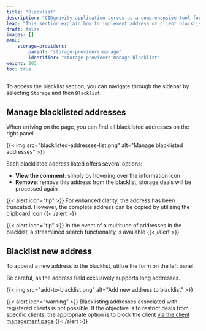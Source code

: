 ```yaml
---
title: "Blacklist"
description: "CIDgravity application serves as a comprehensive tool for managing and monitoring of : clients, pricing, acceptance criterias, avalability and activity."
lead: "This section explain how to implement address or client blacklisting for storage deals"
draft: false
images: []
menu:
    storage-providers:
        parent: "storage-providers-manage"
        identifier: "storage-providers-manage-blacklist"
weight: 203
toc: true
---
```


To access the blacklist section, you can navigate through the sidebar by selecting `Storage` and then `Blacklist`.

## Manage blacklisted addresses

When arriving on the page, you can find all blacklisted addresses on the right panel

{{< img src="blacklisted-addresses-list.png" alt="Manage blacklisted addresses" >}}

Each blacklisted address listed offers several options:

- **View the comment**: simply by hovering over the information icon
- **Remove**: remove this address from the blacklist, storage deals will be processed again

{{< alert icon="tip" >}}
For enhanced clarity, the address has been truncated. However, the complete address can be copied by utilizing the clipboard icon
{{< /alert >}}

{{< alert icon="tip" >}}
In the event of a multitude of addresses in the blacklist, a streamlined search functionality is available
{{< /alert >}}

## Blacklist new address

To append a new address to the blacklist, utilize the form on the left panel. 

Be careful, as the address field exclusively supports long addresses.

{{< img src="add-to-blacklist.png" alt="Add new address to blacklist" >}}

{{< alert icon="warning" >}}
Blacklisting addresses associated with registered clients is not possible. If the objective is to restrict deals from specific clients, 
the appropriate option is to block the client [via the client management page](../clients)
{{< /alert >}}
